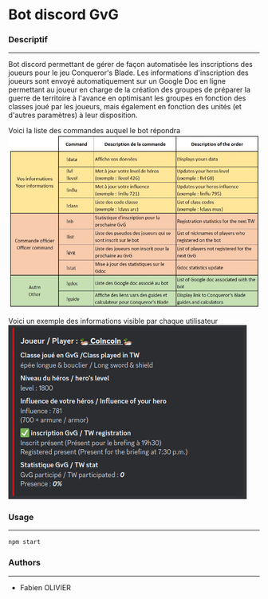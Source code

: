 # Bot discord GvG

### Descriptif
_______
Bot discord permettant de gérer de façon automatisée les inscriptions des joueurs pour le jeu Conqueror's Blade.
Les informations d'inscription des joueurs sont envoyé automatiquement sur un Google Doc en ligne permettant au joueur en charge de la création des groupes de préparer la guerre de territoire à l'avance en optimisant les groupes en fonction des classes joué par les joueurs, mais également en fonction des unités (et d'autres paramètres) à leur disposition.

Voici la liste des commandes auquel le bot répondra <br>
![List command Bot](./img/info.jpg)

Voici un exemple des informations visible par chaque utilisateur <br>
![Exemple d'information](./img/data.png)


### Usage
_______
```go
npm start
```

### Authors
_______
+ Fabien OLIVIER
